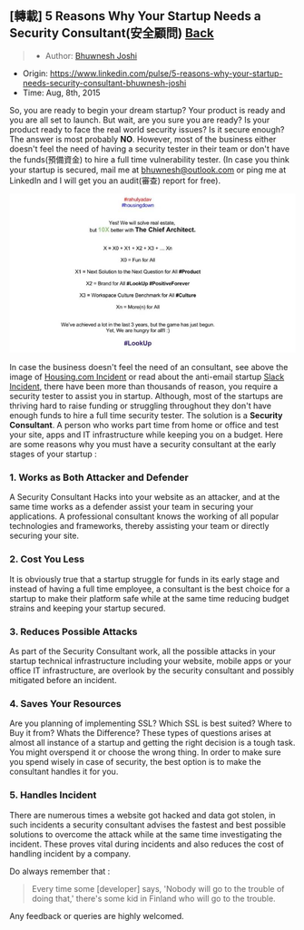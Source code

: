 ## [轉載] 5 Reasons Why Your Startup Needs a Security Consultant(安全顧問) [Back](./../post.md)

> - Author: [Bhuwnesh Joshi](https://www.linkedin.com/in/bhuwneshjoshi?trk=pulse-det-athr_prof-art_hdr)
- Origin: https://www.linkedin.com/pulse/5-reasons-why-your-startup-needs-security-consultant-bhuwnesh-joshi
- Time: Aug, 8th, 2015

So, you are ready to begin your dream startup? Your product is ready and you are all set to launch. But wait, are you sure you are ready? Is your product ready to face the real world security issues? Is it secure enough? The answer is most probably **NO**. However, most of the business either doesn't feel the need of having a security tester in their team or don't have the funds(預備資金) to hire a full time vulnerability tester. (In case you think your startup is secured, mail me at [bhuwnesh@outlook.com](mailto:bhuwnesh@outlook.com) or ping me at LinkedIn and I will get you an audit(審查) report for free).

![](./1.jpg)

In case the business doesn't feel the need of an consultant, see above the image of [Housing.com Incident](http://timesofindia.indiatimes.com/tech/tech-news/Within-days-of-Rahul-Yadavs-exit-Housing-com-hacked/articleshow/47959348.cms) or read about the anti-email startup [Slack Incident](http://money.cnn.com/2015/03/27/technology/security/slack-hacked/), there have been more than thousands of reason, you require a security tester to assist you in startup. Although, most of the startups are thriving hard to raise funding or struggling throughout they don't have enough funds to hire a full time security tester. The solution is a **Security Consultant**. A person who works part time from home or office and test your site, apps and IT infrastructure while keeping you on a budget.  Here are some reasons why you must have a security consultant at the early stages of your startup :

### 1. Works as Both Attacker and Defender

A Security Consultant Hacks into your website as an attacker, and at the same time works as a defender assist your team in securing your applications. A professional consultant knows the working of all popular technologies and frameworks, thereby assisting your team or directly securing your site.

### 2. Cost You Less

It is obviously true that a startup struggle for funds in its early stage and instead of having a full time employee, a consultant is the best choice for a startup to make their platform safe while at the same time reducing budget strains and keeping your startup secured.

### 3. Reduces Possible Attacks

As part of the Security Consultant work, all the possible attacks in your startup technical infrastructure including your website, mobile apps or your office IT infrastructure, are overlook by the security consultant and possibly mitigated before an incident. 

### 4. Saves Your Resources

Are you planning of implementing SSL? Which SSL is best suited? Where to Buy it from? Whats the Difference? These types of questions arises at almost all instance of a startup and getting the right decision is a tough task. You might overspend it or choose the wrong thing. In order to make sure you spend wisely in case of security, the best option is to make the consultant handles it for you.

### 5. Handles Incident

There are numerous  times a website got hacked and data got stolen, in such incidents a security consultant advises the fastest and best possible solutions to overcome the attack while at the same time investigating the incident. These proves vital during incidents and also reduces the cost of handling incident by a company.

Do always remember that :

> Every time some [developer] says, 'Nobody will go to the trouble of doing that,' there's some kid in Finland who will go to the trouble.

Any feedback or queries are highly welcomed.
